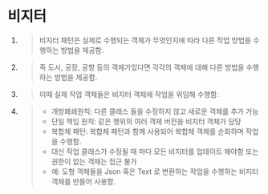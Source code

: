 # 비지터
1. > 비지터 패턴은 실제로 수행되는 객체가 무엇인지에 따라 다른 작업 방법을 수행하는 방법을 제공함.
2. > 즉 도시, 공장, 공항 등의 객체가있다면 각각의 객체에 대해 다른 방법을 수행하는 방법을 제공함.
3. > 이때 실제 작업 객체들은 비지터 객체에 작업을 위임해 수행함.
4. > - 개방폐쇄원칙: 다른 클래스 들을 수정하지 않고 새로운 객체를 추가 가능 
   > - 단일 책임 원칙: 같은 행위의 여러 객체 버전을 비지터 객체가 담당
   > - 복합체 패턴: 복합체 패턴과 함께 사용되어 복합체 객체를 순회하며 작업을 수행함.
   > - 대신 작업 클래스가 수정될 때 마다 모든 비지터를 업데이트 해야함 또는 권한이 없는 객체는 접근 불가
   > - 예: 도형 객체들을 Json 혹은 Text 로 변환하는 작업을 수행하는 비지터 객체를 만들어 사용함.